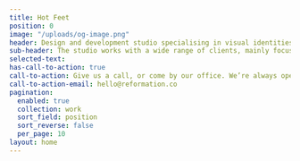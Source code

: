 ```yaml
---
title: Hot Feet
position: 0
image: "/uploads/og-image.png"
header: Design and development studio specialising in visual identities, websites and printed matter.
sub-header: The studio works with a wide range of clients, mainly focused on projects within the cultural field. We like to work all the way through the spectrum of graphic design and enjoy working with people that are as passionate about what they do as we are.
selected-text: 
has-call-to-action: true
call-to-action: Give us a call, or come by our office. We’re always open for a chat.
call-to-action-email: hello@reformation.co
pagination:
  enabled: true
  collection: work
  sort_field: position
  sort_reverse: false
  per_page: 10
layout: home
---
```


